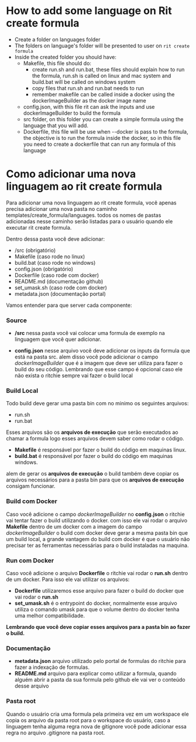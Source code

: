 # How to add some language on Rit create formula

- Create a folder on languages folder
- The folders on language's folder will be presented to user on `rit create formula`
- Inside the created folder you should have:
  - Makefile, this file should do:
    - create run.sh and run.bat, these files should explain how to run the formula,
     run.sh is called on linux and mac system
     and build.bat will be called on windows system
    - copy files that run.sh and run.bat needs to run
    - remember makefile can be called inside a docker using
     the dockerImageBuilder as the docker image name
  - config.json, with this file rit can ask the inputs
  and use dockerImageBuilder to build the formula
  - src folder, on this folder you can create a simple formula
   using the language that you will add.
  - Dockerfile, this file will be use when --docker is pass to the formula,
  the objective is to run the formula inside the docker,
  so in this file you need to create a dockerfile
  that can run any formula of this language

# Como adicionar uma nova linguagem ao rit create formula

Para adicionar uma nova linguagem ao rit create formula, 
você apenas precisa adicionar uma nova pasta no caminho templates/create_formula/languages.
todos os nomes de pastas adicionadas nesse caminho serão listadas para o usuário quando ele executar rit create formula.

Dentro dessa pasta você deve adicionar:

- /src                  (obrigatório)
- Makefile              (caso rode no linux)
- build.bat             (caso rode no windows)
- config.json           (obrigatório)
- Dockerfile            (caso rode com docker)
- README.md             (documentação github)
- set_umask.sh          (caso rode com docker)
- metadata.json         (documentação portal)

Vamos entender para que server cada componente:

### Source 

- **/src** nessa pasta você vai colocar uma formula de exemplo na linguagem que você quer adicionar.

- **config.json** nesse arquivo você deve adicionar os inputs da formula que está na pasta src. alem disso você pode adicionar o campo *dockerImageBuilder* que é a imagem que deve ser utiliza para fazer o build do seu código. Lembrando que esse campo é opcional caso ele não exista o ritchie sempre vai fazer o build local

### Build Local

Todo build deve gerar uma pasta bin com no minimo os seguintes arquivos:
- run.sh
- run.bat

Esses arquivos são os **arquivos de execução** que serão executados ao chamar a formula logo esses arquivos devem saber como rodar o código.

- **Makefile** é responsável por fazer o build do código em maquinas linux.
- **build.bat** é responsável por fazer o build do código em maquinas windows.

alem de gerar os **arquivos de execução** o build também deve copiar os arquivos necessários para a pasta bin para que os  **arquivos de execução** consigam funcionar.

### Build com Docker

Caso você adicione o campo *dockerImageBuilder* no **config.json** o ritchie vai tentar fazer o build utilizando o docker. com isso ele vai rodar o arquivo 
**Makefile** dentro de um docker com a imagem do campo *dockerImageBuilder*
o build com docker deve gerar a mesma pasta bin que um build local, a grande vantagem do build com docker é que o usuário não precisar ter as ferramentas necessárias para o build instaladas na maquina.

### Run com Docker

Caso você adicione o arquivo **Dockerfile** o ritchie vai rodar o **run.sh** dentro de um docker. Para isso ele vai utilizar os arquivos:

- **Dockerfile** utilizaremos esse arquivo para fazer o build do docker que vai rodar o **run.sh**
- **set_umask.sh** é o entrypoint do docker, normalmente esse arquivo utiliza o comando umask para que o volume dentro do docker tenha uma melhor compatibilidade.

**Lembrando que você deve copiar esses arquivos para a pasta bin ao fazer o build.**

### Documentação

- **metadata.json** arquivo utilizado pelo portal de formulas do ritchie para fazer a indexação de formulas.
- **README.md** arquivo para explicar como utilizar a formula, quando alguém abrir a pasta da sua formula pelo github ele vai ver o conteúdo desse arquivo

### Pasta root

Quando o usuário cria uma formula pela primeira vez em um workspace ele copia os arquivo da pasta root para o workspace do usuário, caso a linguagem tenha alguma regra nova de gitignore você pode adicionar essa regra no arquivo .gitignore na pasta root.
